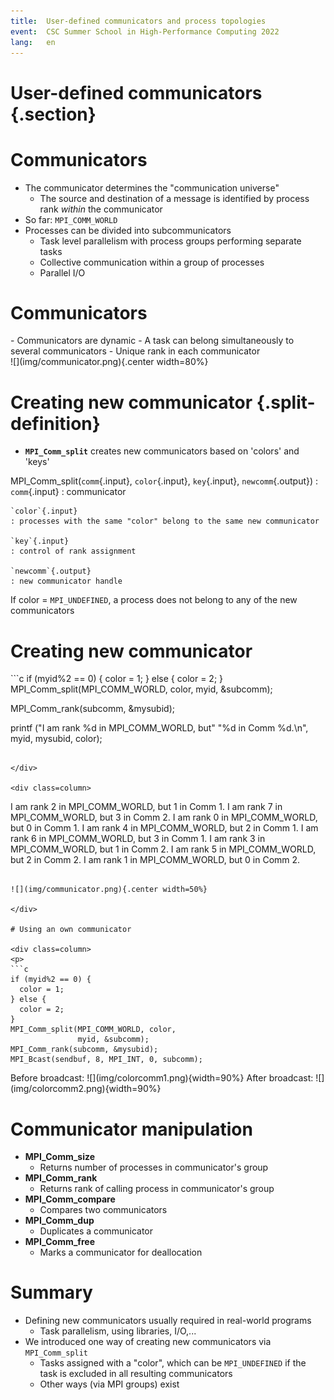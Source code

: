```yaml
---
title:  User-defined communicators and process topologies
event:  CSC Summer School in High-Performance Computing 2022
lang:   en
---
```


# User-defined communicators {.section}

# Communicators

- The communicator determines the "communication universe"
    - The source and destination of a message is identified by process rank
      *within* the communicator
- So far: `MPI_COMM_WORLD`
- Processes can be divided into subcommunicators
    - Task level parallelism with process groups performing separate tasks
    - Collective communication within a group of processes
    - Parallel I/O

# Communicators

<div class="column">
- Communicators are dynamic
- A task can belong simultaneously to several communicators
    - Unique rank in each communicator
</div>
<div class="column">
![](img/communicator.png){.center width=80%}
</div>


# Creating new communicator {.split-definition}

* **`MPI_Comm_split`** creates new communicators based on 'colors' and 'keys'

MPI_Comm_split(`comm`{.input}, `color`{.input}, `key`{.input}, `newcomm`{.output})
  : `comm`{.input}
    : communicator

    `color`{.input}
    : processes with the same "color" belong to the same new communicator

    `key`{.input}
    : control of rank assignment

    `newcomm`{.output}
    : new communicator handle

If color = `MPI_UNDEFINED`, a process does not belong to any of the
new communicators

# Creating new communicator

<div class=column>
```c
if (myid%2 == 0) {
    color = 1;
} else {
    color = 2;
}
MPI_Comm_split(MPI_COMM_WORLD, color,
    myid, &subcomm);

MPI_Comm_rank(subcomm, &mysubid);

printf ("I am rank %d in MPI_COMM_WORLD, but"
    "%d in Comm %d.\n", myid, mysubid, color);
```

</div>

<div class=column>
```
I am rank 2 in MPI_COMM_WORLD, but 1 in Comm 1.
I am rank 7 in MPI_COMM_WORLD, but 3 in Comm 2.
I am rank 0 in MPI_COMM_WORLD, but 0 in Comm 1.
I am rank 4 in MPI_COMM_WORLD, but 2 in Comm 1.
I am rank 6 in MPI_COMM_WORLD, but 3 in Comm 1.
I am rank 3 in MPI_COMM_WORLD, but 1 in Comm 2.
I am rank 5 in MPI_COMM_WORLD, but 2 in Comm 2.
I am rank 1 in MPI_COMM_WORLD, but 0 in Comm 2.
```

![](img/communicator.png){.center width=50%}

</div>

# Using an own communicator

<div class=column>
<p>
```c
if (myid%2 == 0) {
  color = 1;
} else {
  color = 2;
}
MPI_Comm_split(MPI_COMM_WORLD, color,
               myid, &subcomm);
MPI_Comm_rank(subcomm, &mysubid);
MPI_Bcast(sendbuf, 8, MPI_INT, 0, subcomm);
```
</div>
<div class=column>
Before broadcast:
![](img/colorcomm1.png){width=90%}
After broadcast:
![](img/colorcomm2.png){width=90%}
</div>

# Communicator manipulation

- **MPI_Comm_size**
    - Returns number of processes in communicator's group
- **MPI_Comm_rank**
    - Returns rank of calling process in communicator's group
- **MPI_Comm_compare**
    - Compares two communicators
- **MPI_Comm_dup**
    - Duplicates a communicator
- **MPI_Comm_free**
    - Marks a communicator for deallocation

# Summary

- Defining new communicators usually required in real-world programs
    - Task parallelism, using libraries, I/O,...
- We introduced one way of creating new communicators via
  `MPI_Comm_split`
    - Tasks assigned with a "color", which can be `MPI_UNDEFINED` if
      the task is excluded in all resulting communicators
    - Other ways (via MPI groups) exist
